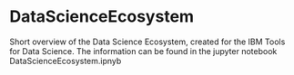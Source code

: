 # DataScienceEcosystem
Short overview of the Data Science Ecosystem, created for the IBM Tools for Data Science.
The information can be found in the jupyter notebook DataScienceEcosystem.ipnyb
